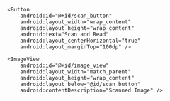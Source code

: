 <RelativeLayout xmlns:android="http://schemas.android.com/apk/res/android"
    xmlns:app="http://schemas.android.com/apk/res-auto"
    xmlns:tools="http://schemas.android.com/tools"
    android:layout_width="match_parent"
    android:layout_height="match_parent"
    tools:context=".MainActivity">

    <Button
        android:id="@+id/scan_button"
        android:layout_width="wrap_content"
        android:layout_height="wrap_content"
        android:text="Scan and Read"
        android:layout_centerHorizontal="true"
        android:layout_marginTop="100dp" />

    <ImageView
        android:id="@+id/image_view"
        android:layout_width="match_parent"
        android:layout_height="wrap_content"
        android:layout_below="@id/scan_button"
        android:contentDescription="Scanned Image" />
</RelativeLayout>

